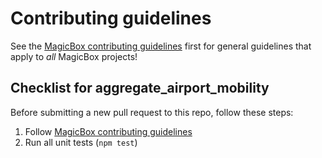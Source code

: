 Contributing guidelines
=======================

See the [MagicBox contributing
guidelines](https://github.com/unicef/magicbox/wiki/Contributing-guidelines)
first for general guidelines that apply to _all_ MagicBox projects!


## Checklist for aggregate_airport_mobility

Before submitting a new pull request to this repo, follow these steps:

1. Follow [MagicBox contributing
   guidelines](https://github.com/unicef/magicbox/wiki/Contributing-guidelines)
2. Run all unit tests (`npm test`)

